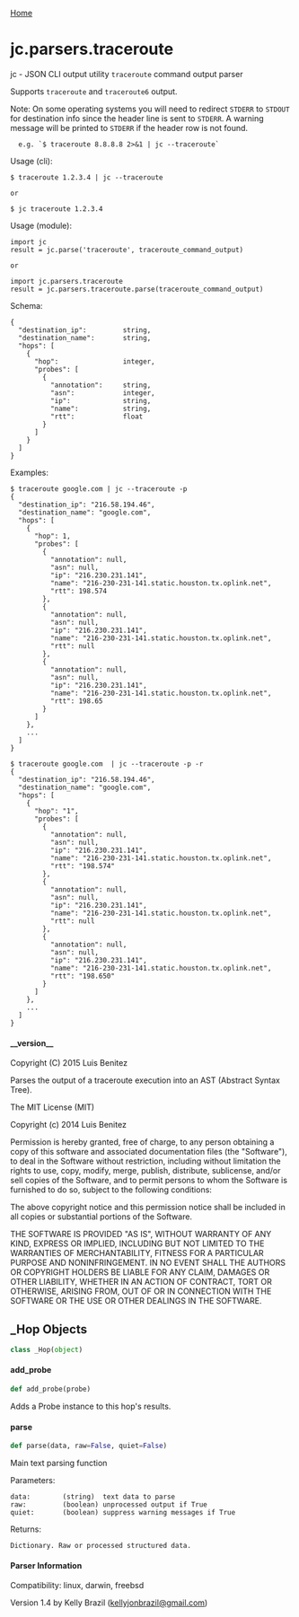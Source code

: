 [Home](https://kellyjonbrazil.github.io/jc/)
<a id="jc.parsers.traceroute"></a>

# jc.parsers.traceroute

jc - JSON CLI output utility `traceroute` command output parser

Supports `traceroute` and `traceroute6` output.

Note: On some operating systems you will need to redirect `STDERR` to
      `STDOUT` for destination info since the header line is sent to
      `STDERR`. A warning message will be printed to `STDERR` if the
      header row is not found.

      e.g. `$ traceroute 8.8.8.8 2>&1 | jc --traceroute`

Usage (cli):

    $ traceroute 1.2.3.4 | jc --traceroute

    or

    $ jc traceroute 1.2.3.4

Usage (module):

    import jc
    result = jc.parse('traceroute', traceroute_command_output)

    or

    import jc.parsers.traceroute
    result = jc.parsers.traceroute.parse(traceroute_command_output)

Schema:

    {
      "destination_ip":         string,
      "destination_name":       string,
      "hops": [
        {
          "hop":                integer,
          "probes": [
            {
              "annotation":     string,
              "asn":            integer,
              "ip":             string,
              "name":           string,
              "rtt":            float
            }
          ]
        }
      ]
    }

Examples:

    $ traceroute google.com | jc --traceroute -p
    {
      "destination_ip": "216.58.194.46",
      "destination_name": "google.com",
      "hops": [
        {
          "hop": 1,
          "probes": [
            {
              "annotation": null,
              "asn": null,
              "ip": "216.230.231.141",
              "name": "216-230-231-141.static.houston.tx.oplink.net",
              "rtt": 198.574
            },
            {
              "annotation": null,
              "asn": null,
              "ip": "216.230.231.141",
              "name": "216-230-231-141.static.houston.tx.oplink.net",
              "rtt": null
            },
            {
              "annotation": null,
              "asn": null,
              "ip": "216.230.231.141",
              "name": "216-230-231-141.static.houston.tx.oplink.net",
              "rtt": 198.65
            }
          ]
        },
        ...
      ]
    }

    $ traceroute google.com  | jc --traceroute -p -r
    {
      "destination_ip": "216.58.194.46",
      "destination_name": "google.com",
      "hops": [
        {
          "hop": "1",
          "probes": [
            {
              "annotation": null,
              "asn": null,
              "ip": "216.230.231.141",
              "name": "216-230-231-141.static.houston.tx.oplink.net",
              "rtt": "198.574"
            },
            {
              "annotation": null,
              "asn": null,
              "ip": "216.230.231.141",
              "name": "216-230-231-141.static.houston.tx.oplink.net",
              "rtt": null
            },
            {
              "annotation": null,
              "asn": null,
              "ip": "216.230.231.141",
              "name": "216-230-231-141.static.houston.tx.oplink.net",
              "rtt": "198.650"
            }
          ]
        },
        ...
      ]
    }

<a id="jc.parsers.traceroute.__version__"></a>

#### \_\_version\_\_

Copyright (C) 2015 Luis Benitez

Parses the output of a traceroute execution into an AST (Abstract Syntax Tree).

The MIT License (MIT)

Copyright (c) 2014 Luis Benitez

Permission is hereby granted, free of charge, to any person obtaining a copy
of this software and associated documentation files (the "Software"), to deal
in the Software without restriction, including without limitation the rights
to use, copy, modify, merge, publish, distribute, sublicense, and/or sell
copies of the Software, and to permit persons to whom the Software is
furnished to do so, subject to the following conditions:

The above copyright notice and this permission notice shall be included in all
copies or substantial portions of the Software.

THE SOFTWARE IS PROVIDED "AS IS", WITHOUT WARRANTY OF ANY KIND, EXPRESS OR
IMPLIED, INCLUDING BUT NOT LIMITED TO THE WARRANTIES OF MERCHANTABILITY,
FITNESS FOR A PARTICULAR PURPOSE AND NONINFRINGEMENT. IN NO EVENT SHALL THE
AUTHORS OR COPYRIGHT HOLDERS BE LIABLE FOR ANY CLAIM, DAMAGES OR OTHER
LIABILITY, WHETHER IN AN ACTION OF CONTRACT, TORT OR OTHERWISE, ARISING FROM,
OUT OF OR IN CONNECTION WITH THE SOFTWARE OR THE USE OR OTHER DEALINGS IN THE
SOFTWARE.

<a id="jc.parsers.traceroute._Hop"></a>

## \_Hop Objects

```python
class _Hop(object)
```

<a id="jc.parsers.traceroute._Hop.add_probe"></a>

#### add\_probe

```python
def add_probe(probe)
```

Adds a Probe instance to this hop's results.

<a id="jc.parsers.traceroute.parse"></a>

#### parse

```python
def parse(data, raw=False, quiet=False)
```

Main text parsing function

Parameters:

    data:        (string)  text data to parse
    raw:         (boolean) unprocessed output if True
    quiet:       (boolean) suppress warning messages if True

Returns:

    Dictionary. Raw or processed structured data.

#### Parser Information
Compatibility:  linux, darwin, freebsd

Version 1.4 by Kelly Brazil (kellyjonbrazil@gmail.com)
